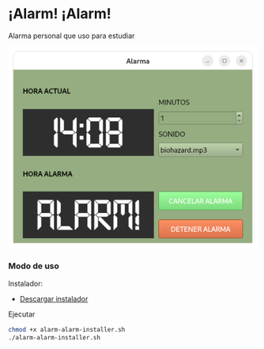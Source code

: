 # ¡Alarm! ¡Alarm!

Alarma personal que uso para estudiar

![](preview.png)

### Modo de uso

Instalador:
- [Descargar instalador](https://github.com/perseoq/alarm/blob/main/v1.0/alarm.py)

Ejecutar
```sh
chmod +x alarm-alarm-installer.sh
./alarm-alarm-installer.sh
``` 


